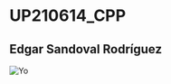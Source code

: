 # UP210614_CPP
## Edgar Sandoval Rodríguez

![Yo](https://cdn.eldeforma.com/wp-content/uploads/2020/01/img-5206.jpg)


